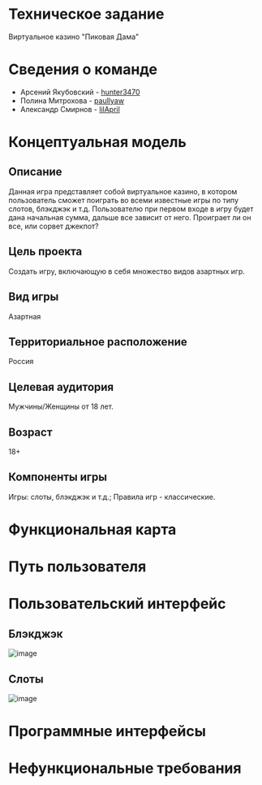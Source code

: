# Техническое задание
Виртуальное казино "Пиковая Дама"
# Сведения о команде
- Арсений Якубовский - [hunter3470](https://github.com/hunter3470)
- Полина Митрохова - [paullyaw](https://github.com/paullyaw)
- Александр Смирнов - [lilApril](https://github.com/lilApril)
# Концептуальная модель
## Описание
Данная игра представляет собой виртуальное казино, в котором пользователь сможет поиграть во всеми известные игры по типу слотов, блэкджэк и т.д.
Пользователю при первом входе в игру будет дана начальная сумма, дальше все зависит от него. Проиграет ли он все, или сорвет джекпот? 
## Цель проекта
Создать игру, включающую в себя множество видов азартных игр.
## Вид игры
Азартная
## Территориальное расположение
Россия
## Целевая аудитория 
Мужчины/Женщины от 18 лет.
## Возраст
18+
## Компоненты игры
Игры: слоты, блэкджэк и т.д.; Правила игр - классические.
# Функциональная карта
# Путь пользователя
# Пользовательский интерфейс
## Блэкджэк
![image](https://user-images.githubusercontent.com/116737190/206901875-b30628d6-8e81-4199-86ff-5862f711fe23.png)
## Слоты
![image](https://user-images.githubusercontent.com/116737190/206909939-73c836b2-cfae-4034-addd-4b3b99f2b410.png)
# Программные интерфейсы
# Нефункциональные требования
